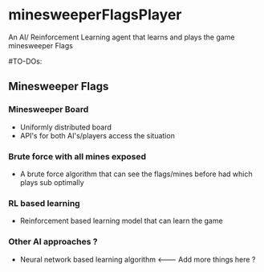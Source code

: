 # minesweeperFlagsPlayer
An AI/ Reinforcement Learning agent that learns and plays the game minesweeper Flags


#TO-DOs:

## Minesweeper Flags
### Minesweeper Board
* Uniformly distributed board
* API's for both AI's/players access the situation

### Brute force with all mines exposed
* A brute force algorithm that can see the flags/mines before had which plays sub optimally

### RL based learning
* Reinforcement based learning model that can learn the game

### Other AI approaches ?
* Neural network based learning algorithm
<--- Add more things here ?
